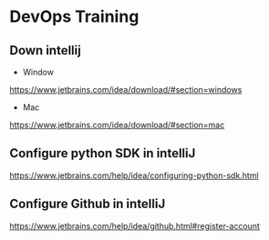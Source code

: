 # DevOps Training


## Down intellij

- Window

https://www.jetbrains.com/idea/download/#section=windows

- Mac

https://www.jetbrains.com/idea/download/#section=mac

## Configure python SDK in intelliJ

https://www.jetbrains.com/help/idea/configuring-python-sdk.html

## Configure Github in intelliJ

https://www.jetbrains.com/help/idea/github.html#register-account
